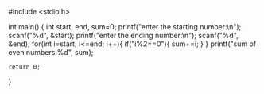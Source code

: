 #include <stdio.h>

int main()
{
    int start, end, sum=0;
    printf("enter the starting number:\n");
    scanf("%d", &start);
    printf("enter the ending number:\n");
    scanf("%d", &end);
    for(int i=start; i<=end; i++){
        if("i%2==0"){
            sum+=i;
        }
    }
    printf("sum of even numbers:%d", sum);

    return 0;
}
